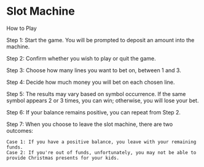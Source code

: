 # Slot Machine

How to Play

Step 1: Start the game. You will be prompted to deposit an amount into the machine.

Step 2: Confirm whether you wish to play or quit the game.

Step 3: Choose how many lines you want to bet on, between 1 and 3.

Step 4: Decide how much money you will bet on each chosen line.

Step 5: The results may vary based on symbol occurrence. If the same symbol appears 2 or 3 times, you can win; otherwise, you will lose your bet.

Step 6: If your balance remains positive, you can repeat from Step 2.

Step 7: When you choose to leave the slot machine, there are two outcomes:

    Case 1: If you have a positive balance, you leave with your remaining funds.
    Case 2: If you're out of funds, unfortunately, you may not be able to provide Christmas presents for your kids.
